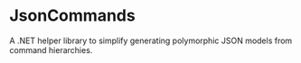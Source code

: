 # JsonCommands
A .NET helper library to simplify generating polymorphic JSON models from command hierarchies.

